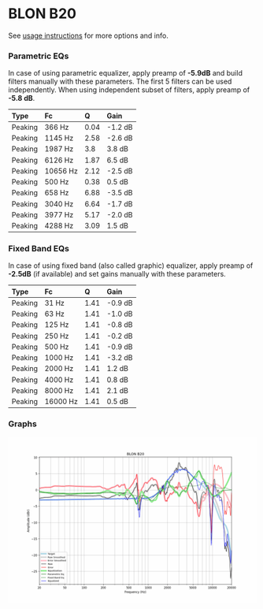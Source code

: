 # BLON B20
See [usage instructions](https://github.com/jaakkopasanen/AutoEq#usage) for more options and info.

### Parametric EQs
In case of using parametric equalizer, apply preamp of **-5.9dB** and build filters manually
with these parameters. The first 5 filters can be used independently.
When using independent subset of filters, apply preamp of **-5.8 dB**.

| Type    | Fc       |    Q | Gain    |
|:--------|:---------|:-----|:--------|
| Peaking | 366 Hz   | 0.04 | -1.2 dB |
| Peaking | 1145 Hz  | 2.58 | -2.6 dB |
| Peaking | 1987 Hz  | 3.8  | 3.8 dB  |
| Peaking | 6126 Hz  | 1.87 | 6.5 dB  |
| Peaking | 10656 Hz | 2.12 | -2.5 dB |
| Peaking | 500 Hz   | 0.38 | 0.5 dB  |
| Peaking | 658 Hz   | 6.88 | -3.5 dB |
| Peaking | 3040 Hz  | 6.64 | -1.7 dB |
| Peaking | 3977 Hz  | 5.17 | -2.0 dB |
| Peaking | 4288 Hz  | 3.09 | 1.5 dB  |

### Fixed Band EQs
In case of using fixed band (also called graphic) equalizer, apply preamp of **-2.5dB**
(if available) and set gains manually with these parameters.

| Type    | Fc       |    Q | Gain    |
|:--------|:---------|:-----|:--------|
| Peaking | 31 Hz    | 1.41 | -0.9 dB |
| Peaking | 63 Hz    | 1.41 | -1.0 dB |
| Peaking | 125 Hz   | 1.41 | -0.8 dB |
| Peaking | 250 Hz   | 1.41 | -0.2 dB |
| Peaking | 500 Hz   | 1.41 | -0.9 dB |
| Peaking | 1000 Hz  | 1.41 | -3.2 dB |
| Peaking | 2000 Hz  | 1.41 | 1.2 dB  |
| Peaking | 4000 Hz  | 1.41 | 0.8 dB  |
| Peaking | 8000 Hz  | 1.41 | 2.1 dB  |
| Peaking | 16000 Hz | 1.41 | 0.5 dB  |

### Graphs
![](./BLON%20B20.png)